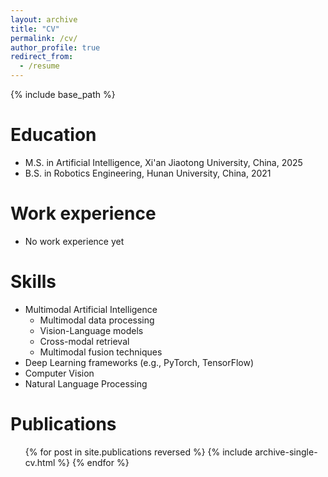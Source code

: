 ```yaml
---
layout: archive
title: "CV"
permalink: /cv/
author_profile: true
redirect_from:
  - /resume
---
```


{% include base_path %}

Education
======
* M.S. in Artificial Intelligence, Xi'an Jiaotong University, China, 2025
* B.S. in Robotics Engineering, Hunan University, China, 2021

Work experience
======
* No work experience yet
  
Skills
====
* Multimodal Artificial Intelligence
  * Multimodal data processing
  * Vision-Language models
  * Cross-modal retrieval
  * Multimodal fusion techniques
* Deep Learning frameworks (e.g., PyTorch, TensorFlow)
* Computer Vision
* Natural Language Processing

Publications
======
  <ul>{% for post in site.publications reversed %}
    {% include archive-single-cv.html %}
  {% endfor %}</ul>
